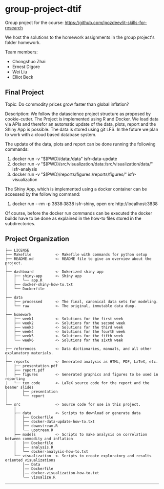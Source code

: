 group-project-dtif
==============================

Group project for the course: https://github.com/ipozdeev/it-skills-for-research

We host the solutions to the homework assignments in the group project's folder homework.

Team members:
- Chongshuo Zhai
- Ernest Digore
- Wei Liu
- Elliot Beck

Final Project
------------

Topic: Do commodity prices grow faster than global inflation?
 
Description:
We follow the datascience project structure as proposed by cookie-cutter. 
The Project is implemented using R and Docker. We load data via APIs and therefor
an automatic update of the data, plots, report and the Shiny App is possible. 
The data is stored using git LFS. In the future we plan to work with a cloud 
based database system. 

The update of the data, plots and report can be done running the following commands: 
   1. docker run -v "$(PWD)/data:/data" isfr-data-update
   2. docker run -v "$(PWD)/src/visualization/data:/src/visualization/data/" isfr-analysis
   3. docker run -v "$(PWD)/reports/figures:/reports/figures/" isfr-visualization

The Shiny App, which is implemented using a docker container can be accessed 
by the following command:
   1. docker run --rm -p 3838:3838 isfr-shiny, open on: http://localhost:3838
   
Of course, before the docker run commands can be executed the docker builds have to be 
done as explained in the how-to files stored in the subdirectories. 

Project Organization
------------

    ├── LICENSE
    ├── Makefile           <- Makefile with commands for python setup
    ├── README.md          <- README file to give an overview about the project.
    │
    ├── dashboard          <- Dokerized shiny app
    │   ├── shiny-app      <- Shiny app 
    │   │   └── app.R
    │   ├── docker-shiny-how-to.txt
    │   └── Dockerfile
    │
    ├── data
    │   ├── processed      <- The final, canonical data sets for modeling.
    │   └── raw            <- The original, immutable data dump.
    │
    ├── homework
    │   ├── week1          <- Solutions for the first week
    │   ├── week2          <- Solutions for the second week
    │   ├── week3          <- Solutions for the third week
    │   ├── week4          <- Solutions for the fourth week
    │   ├── week5          <- Solutions for the fifth week
    │   └── week6          <- Solutions for the sixth week
    │
    ├── references         <- Data dictionaries, manuals, and all other explanatory materials.
    │
    ├── reports            <- Generated analysis as HTML, PDF, LaTeX, etc.
    │   ├── presentation.pdf
    │   ├── report.pdf
    │   ├── figures        <- Generated graphics and figures to be used in reporting
    │   └── tex_code       <- LaTeX source code for the report and the beamer slides
    │       ├── presentation
    │       └── report
    │
    └── src                <- Source code for use in this project.
        │
        ├── data           <- Scripts to download or generate data
        │   ├── Dockerfile
        │   ├── docker-data-update-how-to.txt
        │   ├── downstream.R
        │   └── upstream.R
        ├── models         <- Scripts to make analysis on correlation between commodity and inflation
        │   ├── Dockerfile
        │   ├── analysis.R
        │   └── docker-analysis-how-to.txt
        └── visualization  <- Scripts to create exploratory and results oriented visualizations
            │—— Data
            │—— Dockerfile
            │—— docker-visualization-how-to.txt
            └── visualize.R
            

--------
